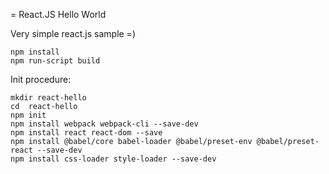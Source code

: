 
= React.JS Hello World

Very simple react.js sample =)

    npm install
    npm run-script build

Init procedure:

    mkdir react-hello
    cd  react-hello
    npm init
    npm install webpack webpack-cli --save-dev
    npm install react react-dom --save
    npm install @babel/core babel-loader @babel/preset-env @babel/preset-react --save-dev
    npm install css-loader style-loader --save-dev





